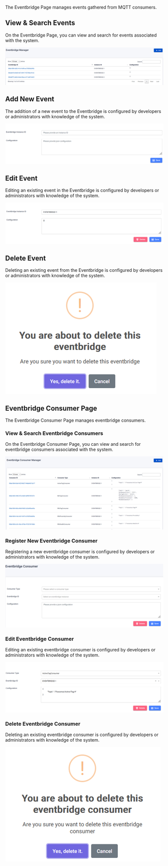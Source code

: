The Eventbridge Page manages events gathered from MQTT consumers.

## View & Search Events

On the Eventbridge Page, you can view and search for events associated with the system.

![Alt text](../assets/images/eventbridge/image.png)

## Add New Event

The addition of a new event to the Eventbridge is configured by developers or administrators with knowledge of the system.

![Alt text](../assets/images/eventbridge/image-1.png)

## Edit Event

Editing an existing event in the Eventbridge is configured by developers or administrators with knowledge of the system.

![Alt text](../assets/images/eventbridge/image-2.png)

## Delete Event

Deleting an existing event from the Eventbridge is configured by developers or administrators with knowledge of the system.

![Alt text](../assets/images/eventbridge/image-3.png)

## Eventbridge Consumer Page

The Eventbridge Consumer Page manages eventbridge consumers.

### View & Search Eventbridge Consumers

On the Eventbridge Consumer Page, you can view and search for eventbridge consumers associated with the system.

![Alt text](../assets/images/eventbridge/image-4.png)

### Register New Eventbridge Consumer

Registering a new eventbridge consumer is configured by developers or administrators with knowledge of the system.

![Alt text](../assets/images/eventbridge/image-5.png)

### Edit Eventbridge Consumer

Editing an existing eventbridge consumer is configured by developers or administrators with knowledge of the system.

![Alt text](../assets/images/eventbridge/image-6.png)

### Delete Eventbridge Consumer

Deleting an existing eventbridge consumer is configured by developers or administrators with knowledge of the system.

![Alt text](../assets/images/eventbridge/image-7.png)
